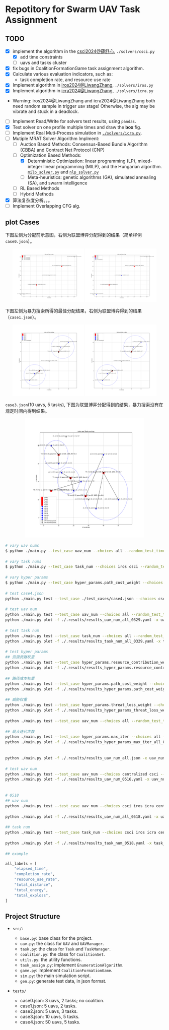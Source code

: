 # Repotitory for Swarm UAV Task Assignment

## TODO

- [x] implement the algorithm in the [csci2024@薛舒心](https://doi.org/10.1360/ssi-2024-0167), `./solvers/csci.py`
  - [x] add time constraints
  - [ ] uavs and tasks cluster
- [x] fix bugs in CoalitionFormationGame task assignment algorithm.
- [x] Calculate various evaluation indicators, such as:
  - task completion rate, and resource use rate
- [x] Implement algorithm in [iros2024@LiwangZhang](https://doi.org/10.1109/IROS58592.2024.10801429), `./solvers/iros.py`
- [x] Implement algorithm in [icra2024@LiwangZhang](https://doi.org/10.1109/ICRA57147.2024.10611476), `./solvers/icra.py`
- Warning: iros2024@LiwangZhang and icra2024@LiwangZhang both need random sample in trigger uav stage! Otherwise, the alg may be vibrate and stuck in a deadlock.
- [ ] Implement Read/Write for solvers test results, using `pandas`.
- [x] Test solver on one profile multiple times and draw the **box** fig.
- [ ] Implement Real Muti-Process simulation in [`./solvers/icra.py`](./solvers/icra2024.py).
- [ ] Mutiple MRAT Solver Algorithm Implment:
  - [ ] Auction Based Methods: Consensus-Based Bundle Algorithm (CBBA) and Contract Net Protocol (CNP)
  - [ ] Optimization Based Methods:
    - [x] Deterministic Optimization: linear programming (LP), mixed-integer linear programming (MILP), and the Hungarian algorithm. [`milp_solver.py`](./solvers/milp_solver.py) and [`nlp_solver.py`](./solvers/nlp_solver.py)
    - [ ] Meta-heuristics: genetic algorithms (GA), simulated annealing (SA), and swarm intelligence
  - [ ] RL Based Methods
  - [ ] Hybrid Methods
- [x] 算法复杂度分析。。。
- [ ] Implement Overlapping CFG alg.

## plot Cases

下图左侧为分配前示意图，右侧为联盟博弈分配得到的结果（简单样例 `case0.json`）。

<p align="center"> 
<img src="./assets/init.png" width=45%/> 
<img src="./assets/assigned.png" width=45%/> 
</p>

下图左侧为暴力搜索所得的最佳分配结果，右侧为联盟博弈得到的结果（`case1.json`）。

<p align="center"> 
<img src="./assets/case1_enumeration_result.png" width=45%/> 
<img src="./assets/case1_coalition_game_result.png" width=45%/> 
</p>

`case3.json`(10 uavs, 5 tasks), 下图为联盟博弈分配得到的结果，暴力搜索没有在规定时间内得到结果。

<p align="center"> 
<img src="./assets/case3_coalition_game_result.png" width=75%/> 
</p>

```bash
# vary uav nums
$ python ./main.py --test_case uav_num --choices all --random_test_times 25 --uav_nums 10 20 50 80 100

# vary task nums
$ python ./main.py --test_case task_num --choices iros csci --random_test_times 25 --task_nums 10 20 50 80 100

# vary hyper params
$ python ./main.py --test_case hyper_params.path_cost_weight --choices csci --random_test_times 10 --hp_values 1.0 2.0 4.0 8.0 16.0 50.0

# test case4.json
python ./main.py test --test_case ./test_cases/case4.json --choices csci

# test uav num
python ./main.py test --test_case uav_num --choices all --random_test_times 5 --uav_nums 10 20 40 80 --task_nums 20 -o ./.results/results_uav_num_all_0329.yaml
python ./main.py plot -f ./.results/results_uav_num_all_0329.yaml -x uav_num --labels all

# test task num
python ./main.py test --test_case task_num --choices all --random_test_times 5 --task_nums 10 20 40 80 --uav_nums 20 -o ./.results/results_task_num_all_0329.yaml
python ./main.py plot -f ./.results/results_task_num_all_0329.yaml -x task_num --labels all

# test hyper params
## 资源贡献权重
python ./main.py test --test_case hyper_params.resource_contribution_weight --choices all --random_test_times 10 --hp_values -10.0 -1.0 0.0 1.0 4.0 8.0 16.0 -o ./.results/results_hyper_params.resource_contribution_weight_all_0329.yaml
python ./main.py plot -f ./.results/results_hyper_params.resource_contribution_weight_all_0329.yaml -x hyper_params.resource_contribution_weight --labels all --show --save_dir ./.results/results_hyper_params.resource_contribution_weight_all_0329

## 路径成本权重
python ./main.py test --test_case hyper_params.path_cost_weight --choices all --random_test_times 10 --hp_values -10.0 -1.0 0.0 1.0 2.0 4.0 8.0 16.0 -o ./.results/results_hyper_params.path_cost_weight_all_0329.yaml
python ./main.py plot -f ./.results/results_hyper_params.path_cost_weight_all_0329.yaml -x hyper_params.path_cost_weight --labels all 

## 威胁权重
python ./main.py test --test_case hyper_params.threat_loss_weight --choices all --random_test_times 10 --hp_values -10.0 -1.0 0.0 1.0 4.0 8.0 16.0 -o ./.results/results_hyper_params_threat_loss_weight_all_0329.yaml
python ./main.py plot -f ./.results/results_hyper_params_threat_loss_weight_all_0329.yaml -x hyper_params.threat_loss_weight --labels all

python ./main.py test --test_case uav_num --choices all --random_test_times 25 --uav_nums 10 20 50 80 100 --task_nums 10

## 最大迭代次数
python ./main.py test --test_case hyper_params.max_iter --choices all --random_test_times 10 --hp_values 1 2 3 4 10 15 -o ./.results/results_hyper_params_max_iter_all_0329.yaml
python ./main.py plot -f ./.results/results_hyper_params_max_iter_all_0329.yaml -x hyper_params.max_iter --labels all


python ./main.py plot -f ./.results/results_uav_num_all.json -x uav_num --labels all

# test uav num
python ./main.py test --test_case uav_num --choices centralized csci --random_test_times 5 --uav_nums 10 20 40 80 160 --task_nums 20 -o ./.results/results_uav_num_0516.yaml
python ./main.py plot -f ./.results/results_uav_num_0516.yaml -x uav_num --labels all


# 0518
## uav num
python ./main.py test --test_case uav_num --choices csci iros icra centralized distributed --random_test_times 20 --uav_nums 10 20 40 80 160 320 --task_nums 30 -o ./.results/results_uav_num_0518.yaml

python ./main.py plot -f ./.results/results_uav_num_all_0518.yaml -x uav_num --labels all --choices CSCI2024_Xue IROS2024_LiwangZhang ICRA2024_LiwangZhang Centralized Distributed --save_dir ./.results/uav_num_all_0518/  --show

## task num
python ./main.py test --test_case task_num --choices csci iros icra centralized distributed --random_test_times 20 --uav_nums 40  --task_nums 10 20 40 80 160 -o ./.results/results_task_num_0518.yaml

python ./main.py plot -f ./.results/results_task_num_0518.yaml -x task_num --labels all --choices CSCI2024_Xue IROS2024_LiwangZhang ICRA2024_LiwangZhang Centralized Distributed --save_dir ./.results/task_num_all_0518/  --show

## example

```


```py
all_labels = [
    "elapsed_time",
    "completion_rate",
    "resource_use_rate",
    "total_distance",
    "total_energy",
    "total_exploss",
]
```

## Project Structure

- `src/`:

  - `base.py`: base class for the project.
  - `uav.py`: the class for `UAV` and `UAVManager`.
  - `task.py`: the class for `Task` and `TaskManager`.
  - `coalition.py`: the class for `CoalitionSet`.
  - `utils.py`: the utility functions.
  - `task_assign.py`: implement `EnumerationAlgorithm`.
  - `game.py`: implement `CoalitionFormationGame`.
  - `sim.py`: the main simulation script.
  - `gen.py`: generate test data, in json format.

- `tests/`
  - case0.json: 3 uavs, 2 tasks; no coalition.
  - case1.json: 5 uavs, 2 tasks.
  - case2.json: 5 uavs, 3 tasks.
  - case3.json: 10 uavs, 5 tasks.
  - case4.json: 50 uavs, 5 tasks.
